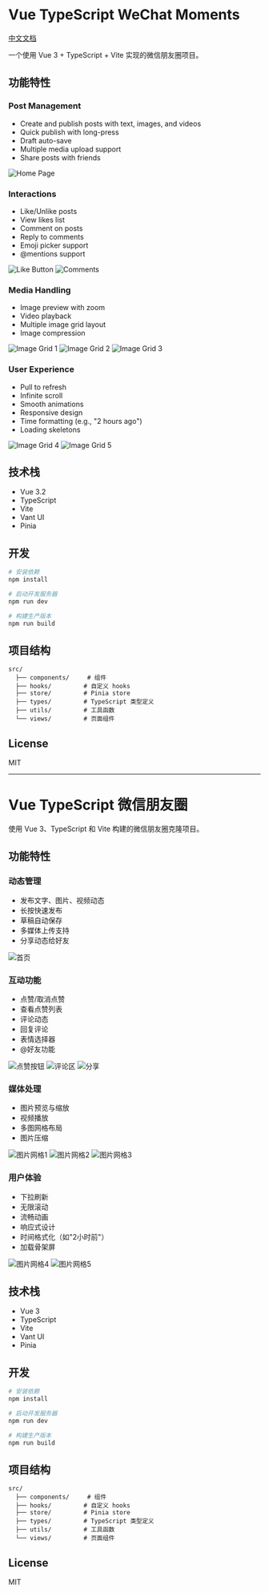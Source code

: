 # Vue TypeScript WeChat Moments

[中文文档](./README-zh.md)

一个使用 Vue 3 + TypeScript + Vite 实现的微信朋友圈项目。

## 功能特性

### Post Management
- Create and publish posts with text, images, and videos
- Quick publish with long-press
- Draft auto-save
- Multiple media upload support
- Share posts with friends

![Home Page](./screenshots/home.png)

### Interactions
- Like/Unlike posts
- View likes list
- Comment on posts
- Reply to comments
- Emoji picker support
- @mentions support

![Like Button](./screenshots/dianzan.png)
![Comments](./screenshots/pinglun.png)

### Media Handling
- Image preview with zoom
- Video playback
- Multiple image grid layout
- Image compression

![Image Grid 1](./screenshots/img_1.png)
![Image Grid 2](./screenshots/img_2.png)
![Image Grid 3](./screenshots/img_3.png)

### User Experience
- Pull to refresh
- Infinite scroll
- Smooth animations
- Responsive design
- Time formatting (e.g., "2 hours ago")
- Loading skeletons

![Image Grid 4](./screenshots/img_4.png)
![Image Grid 5](./screenshots/img_5.png)

## 技术栈

- Vue 3.2
- TypeScript
- Vite
- Vant UI
- Pinia

## 开发

```bash
# 安装依赖
npm install

# 启动开发服务器
npm run dev

# 构建生产版本
npm run build
```

## 项目结构

```
src/
  ├── components/     # 组件
  ├── hooks/         # 自定义 hooks
  ├── store/         # Pinia store
  ├── types/         # TypeScript 类型定义
  ├── utils/         # 工具函数
  └── views/         # 页面组件
```

## License

MIT

---

<h1 id="chinese-version">Vue TypeScript 微信朋友圈</h1>

使用 Vue 3、TypeScript 和 Vite 构建的微信朋友圈克隆项目。

## 功能特性

### 动态管理
- 发布文字、图片、视频动态
- 长按快速发布
- 草稿自动保存
- 多媒体上传支持
- 分享动态给好友

![首页](./screenshots/home.png)

### 互动功能
- 点赞/取消点赞
- 查看点赞列表
- 评论动态
- 回复评论
- 表情选择器
- @好友功能

![点赞按钮](./screenshots/dianzan.png)
![评论区](./screenshots/pinglun.png)
![分享](./screenshots/fenxiang.png)

### 媒体处理
- 图片预览与缩放
- 视频播放
- 多图网格布局
- 图片压缩

![图片网格1](./screenshots/img_1.png)
![图片网格2](./screenshots/img_2.png)
![图片网格3](./screenshots/img_3.png)

### 用户体验
- 下拉刷新
- 无限滚动
- 流畅动画
- 响应式设计
- 时间格式化（如"2小时前"）
- 加载骨架屏

![图片网格4](./screenshots/img_4.png)
![图片网格5](./screenshots/img_5.png)

## 技术栈

- Vue 3
- TypeScript
- Vite
- Vant UI
- Pinia

## 开发

```bash
# 安装依赖
npm install

# 启动开发服务器
npm run dev

# 构建生产版本
npm run build
```

## 项目结构

```
src/
  ├── components/     # 组件
  ├── hooks/         # 自定义 hooks
  ├── store/         # Pinia store
  ├── types/         # TypeScript 类型定义
  ├── utils/         # 工具函数
  └── views/         # 页面组件
```

## License

MIT
